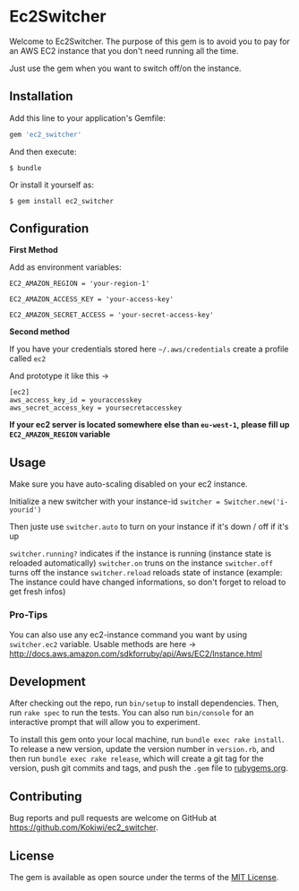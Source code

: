 # Ec2Switcher

Welcome to Ec2Switcher.
The purpose of this gem is to avoid you to pay for an AWS EC2 instance that you don't need running all the time.

Just use the gem when you want to switch off/on the instance.

## Installation

Add this line to your application's Gemfile:

```ruby
gem 'ec2_switcher'
```

And then execute:

    $ bundle

Or install it yourself as:

    $ gem install ec2_switcher


## Configuration

**First Method**

Add as environment variables:

`EC2_AMAZON_REGION = 'your-region-1'`

`EC2_AMAZON_ACCESS_KEY = 'your-access-key'`

`EC2_AMAZON_SECRET_ACCESS = 'your-secret-access-key'`


**Second method**

If you have your credentials stored here `~/.aws/credentials`
create a profile called `ec2`

And prototype it like this ->
```
[ec2]
aws_access_key_id = youraccesskey
aws_secret_access_key = yoursecretaccesskey
```
**If your ec2 server is located somewhere else than `eu-west-1`, please fill up `EC2_AMAZON_REGION` variable**

## Usage

Make sure you have auto-scaling disabled on your ec2 instance.

Initialize a new switcher with your instance-id `switcher = Switcher.new('i-yourid')`

Then juste use `switcher.auto` to turn on your instance if it's down / off if it's up

`switcher.running?` indicates if the instance is running (instance state is reloaded automatically)
`switcher.on` truns on the instance
`switcher.off` turns off the instance
`switcher.reload` reloads state of instance (example: The instance could have changed informations, so don't forget to reload to get fresh infos)

### Pro-Tips

You can also use any ec2-instance command you want by using `switcher.ec2` variable.
Usable methods are here -> http://docs.aws.amazon.com/sdkforruby/api/Aws/EC2/Instance.html


## Development

After checking out the repo, run `bin/setup` to install dependencies. Then, run `rake spec` to run the tests. You can also run `bin/console` for an interactive prompt that will allow you to experiment.

To install this gem onto your local machine, run `bundle exec rake install`. To release a new version, update the version number in `version.rb`, and then run `bundle exec rake release`, which will create a git tag for the version, push git commits and tags, and push the `.gem` file to [rubygems.org](https://rubygems.org).

## Contributing

Bug reports and pull requests are welcome on GitHub at https://github.com/Kokiwi/ec2_switcher.


## License

The gem is available as open source under the terms of the [MIT License](http://opensource.org/licenses/MIT).

